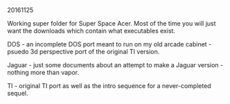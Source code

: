 20161125

Working super folder for Super Space Acer. Most of the time you will just want the downloads which contain what executables exist.

DOS - an incomplete DOS port meant to run on my old arcade cabinet - psuedo 3d perspective port of the original TI version.

Jaguar - just some documents about an attempt to make a Jaguar version - nothing more than vapor.

TI - original TI port as well as the intro sequence for a never-completed sequel.
